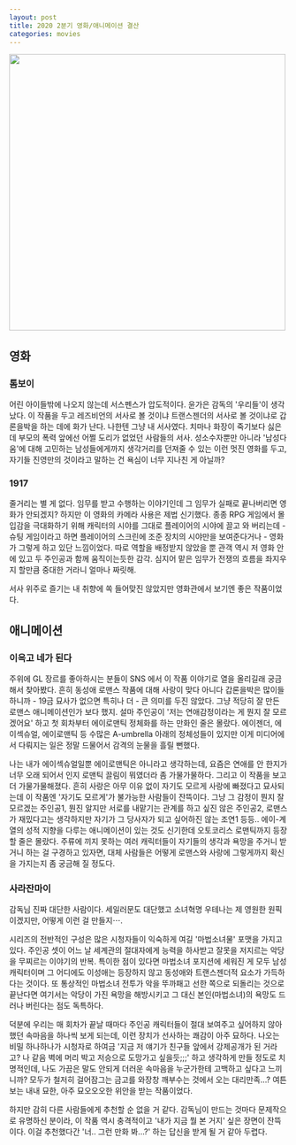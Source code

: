 ```yaml
---
layout: post
title: 2020 2분기 영화/애니메이션 결산
categories: movies
---
```


<img src="{{ site.baseurl }}/thumbnails/200624_movies/이윽고네가된다.png" width="500" />

## 영화
### 톰보이

어린 아이들밖에 나오지 않는데 서스펜스가 압도적이다. 윤가은 감독의 '우리들'이 생각났다. 이 작품을 두고 레즈비언의 서사로 볼 것이냐 트랜스젠더의 서사로 볼 것이냐로 갑론을박을 하는 데에 화가 난다. 나한텐 그냥 내 서사였다. 치마나 화장이 죽기보다 싫은데 부모의 폭력 앞에선 어쩔 도리가 없었던 사람들의 서사. 성소수자뿐만 아니라 '남성다움'에 대해 고민하는 남성들에게까지 생각거리를 던져줄 수 있는 이런 멋진 영화를 두고, 자기들 진영만의 것이라고 말하는 건 욕심이 너무 지나친 게 아닐까?

### 1917
줄거리는 별 게 없다. 임무를 받고 수행하는 이야기인데 그 임무가 실패로 끝나버리면 영화가 안되겠지? 하지만 이 영화의 카메라 사용은 제법 신기했다. 종종 RPG 게임에서 몰입감을 극대화하기 위해 캐릭터의 시야를 그대로 플레이어의 시야에 끌고 와 버리는데 - 슈팅 게임이라고 하면 플레이어의 스크린에 조준 장치의 시야만을 보여준다거나 - 영화가 그렇게 하고 있단 느낌이었다. 따로 역할을 배정받지 않았을 뿐 관객 역시 저 영화 안에 있고 두 주인공과 함께 움직이는듯한 감각. 심지어 맡은 임무가 전쟁의 흐름을 좌지우지 할만큼 중대한 거라니 얼마나 짜릿해.

서사 위주로 즐기는 내 취향에 쏙 들어맞진 않았지만 영화관에서 보기엔 좋은 작품이었다.

## 애니메이션
### 이윽고 네가 된다
주위에 GL 장르를 좋아하시는 분들이 SNS 에서 이 작품 이야기로 열을 올리길래 궁금해서 찾아봤다. 흔히 동성애 로맨스 작품에 대해 사랑이 맞다 아니다 갑론을박은 많이들 하니까 - 19금 묘사가 없으면 특히나 더 - 큰 의미를 두진 않았다. 그냥 적당히 잘 만든 로맨스 애니메이션인가 보다 했지. 설마 주인공이 '저는 연애감정이라는 게 뭔지 잘 모르겠어요' 하고 첫 회차부터 에이로맨틱 정체화를 하는 만화인 줄은 몰랐다. 에이젠더, 에이섹슈얼, 에이로맨틱 등 수많은 A-umbrella 아래의 정체성들이 있지만 이게 미디어에서 다뤄지는 일은 정말 드물어서 감격의 눈물을 흘릴 뻔했다.

나는 내가 에이섹슈얼일뿐 에이로맨틱은 아니라고 생각하는데, 요즘은 연애를 안 한지가 너무 오래 되어서 인지 로맨틱 끌림이 뭐였더라 좀 가물가물하다. 그리고 이 작품을 보고 더 가물가물해졌다. 흔히 사랑은 아무 이유 없이 자기도 모르게 사랑에 빠졌다고 묘사되는데 이 작품엔 '자기도 모르게'가 불가능한 사람들이 잔뜩이다. 그냥 그 감정이 뭔지 잘 모르겠는 주인공1, 뭔진 알지만 서로를 내맡기는 관계를 하고 싶진 않은 주인공2, 로맨스가 재밌다고는 생각하지만 자기가 그 당사자가 되고 싶어하진 않는 조연1 등등.. 에이-계열의 성적 지향을 다루는 애니메이션이 있는 것도 신기한데 오토코리스 로맨틱까지 등장할 줄은 몰랐다. 주류에 끼지 못하는 여러 캐릭터들이 자기들의 생각과 욕망을 주거니 받거니 하는 걸 구경하고 있자면, 대체 사람들은 어떻게 로맨스와 사랑에 그렇게까지 확신을 가지는지 좀 궁금해 질 정도다.

### 사라잔마이
감독님 진짜 대단한 사람이다. 세일러문도 대단했고 소녀혁명 우테나는 제 영원한 원픽이겠지만, 어떻게 이런 걸 만들지⋯.

시리즈의 전반적인 구성은 많은 시청자들이 익숙하게 여길 '마법소녀물' 포맷을 가지고 있다. 주인공 셋이 어느 날 세계관의 절대자에게 능력을 하사받고 잘못을 저지르는 악당을 무찌르는 이야기의 반복. 특이한 점이 있다면 마법소녀 포지션에 세워진 게 모두 남성 캐릭터이며 그 어디에도 이성애는 등장하지 않고 동성애와 트랜스젠더적 요소가 가득하다는 것이다. 또 통상적인 마법소녀 전투가 악을 뚜까패고 선한 쪽으로 되돌리는 것으로 끝난다면 여기서는 악당이 가진 욕망을 해방시키고 그 대신 본인(마법소녀)의 욕망도 드러나 버린다는 점도 독특하다.

덕분에 우리는 매 회차가 끝날 때마다 주인공 캐릭터들이 절대 보여주고 싶어하지 않아했던 속마음을 하나씩 보게 되는데, 이런 장치가 선사하는 쾌감이 아주 묘하다. 나오는 비밀 하나하나가 시청자로 하여금 '지금 저 얘기가 친구들 앞에서 강제공개가 된 거라고? 나 같음 벽에 머리 박고 저승으로 도망가고 싶을듯;;;' 하고 생각하게 만들 정도로 치명적인데, 나도 가끔은 말도 안되게 더러운 속마음을 누군가한테 고백하고 싶다고 느끼니까? 모두가 철저히 걸어잠그는 금고를 와장창 깨부수는 것에서 오는 대리만족...? 여튼 보는 내내 묘한, 아주 묘오오오한 위안을 받는 작품이었다.

하지만 감히 다른 사람들에게 추천할 순 없을 거 같다. 감독님이 만드는 것마다 문제작으로 유명하신 분이라, 이 작품 역시 충격적이고 '내가 지금 뭘 본 거지' 싶은 장면이 잔뜩이다. 이걸 추천했다간 '너.. 그런 만화 봐...?' 하는 답신을 받게 될 거 같아 두렵다. 
